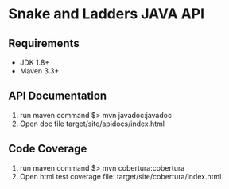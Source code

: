 # Snake and Ladders JAVA API

## Requirements
 - JDK 1.8+
 - Maven 3.3+

## API Documentation
 1. run maven command $> mvn javadoc:javadoc
 2. Open doc file target/site/apidocs/index.html

## Code Coverage
 1. run maven command $> mvn cobertura:cobertura
 2. Open html test coverage file: target/site/cobertura/index.html
 
 
